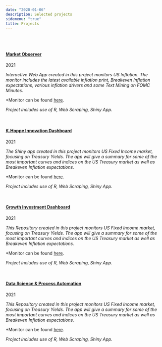 ```yaml
---
date: "2020-01-06"
description: Selected projects
sidemenu: "true"
title: Projects
---
```



<br />
<br />


#### [ **Market Observer** ](https://andresgarcia.shinyapps.io/MQF-UAH/)
2021

*Interactive Web App created in this project monitors US Inflation. The monitor includes the latest available inflation print, Breakeven Inflation expectations, various inflation drivers and some Text Mining on FOMC Minutes.*

*Monitor can be found [here](https://github.com/Aggarch/sbd_gts_analytics).

*Project includes use of R, Web Scraping, Shiny App.* 

<br />


#### [<div style="text-align: justify"> **K.Hoppe Innovation Dashboard**</div>](https://app.powerbi.com/groups/9f82e39d-3e34-423b-ba3c-99ba9d84f79e/reports/967d0dd2-186f-4068-b556-29652363c728/ReportSection43059c9d55380fd42288)
2021

*The Shiny app created in this project monitors US Fixed Income market, focusing on Treasury Yields. The app will give a summary for some of the most important curves and indices on the US Treasury market as well as Breakeven Inflation expectations.*

*Monitor can be found [here](https://github.com/Aggarch/sbd_gts_analytics).

*Project includes use of R, Web Scraping, Shiny App.* 


<br />

#### [<div style="text-align: justify">**Growth Investment Dashboard**</div>](https://app.powerbi.com/groups/9f82e39d-3e34-423b-ba3c-99ba9d84f79e/reports/967d0dd2-186f-4068-b556-29652363c728/ReportSection43059c9d55380fd42288)
2021

*This Repository created in this project monitors US Fixed Income market, focusing on Treasury Yields. The app will give a summary for some of the most important curves and indices on the US Treasury market as well as Breakeven Inflation expectations.*

*Monitor can be found [here](https://app.powerbi.com/groups/9f82e39d-3e34-423b-ba3c-99ba9d84f79e/reports/967d0dd2-186f-4068-b556-29652363c728/ReportSection43059c9d55380fd42288).

*Project includes use of R, Web Scraping, Shiny App.* 


<br />

#### [<div style="text-align: justify">**Data Science & Process Automation**</div>](https://github.com/Aggarch/sbd_gts_analytics)
2021

*This Repository created in this project monitors US Fixed Income market, focusing on Treasury Yields. The app will give a summary for some of the most important curves and indices on the US Treasury market as well as Breakeven Inflation expectations.*

*Monitor can be found [here](https://github.com/Aggarch/sbd_gts_analytics).

*Project includes use of R, Web Scraping, Shiny App.* 

<br />
